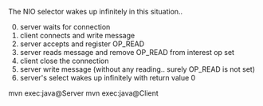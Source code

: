 The NIO selector wakes up infinitely in this situation..

0. server waits for connection
1. client connects and write message
2. server accepts and register OP_READ
3. server reads message and remove OP_READ from interest op set
4. client close the connection
5. server write message (without any reading.. surely OP_READ is not set)
6. server's select wakes up infinitely with return value 0

mvn exec:java@Server
mvn exec:java@Client
